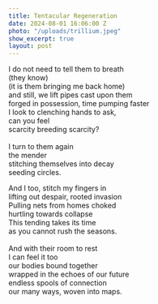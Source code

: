 ```yaml
---
title: Tentacular Regeneration
date: 2024-08-01 16:06:00 Z
photo: "/uploads/trillium.jpeg"
show_excerpt: true
layout: post
---
```


I do not need to tell them to breath <br>
(they know) <br>
(it is them bringing me back home) <br>
and still, we lift pipes cast upon them <br>
forged in possession, time pumping faster <br>
I look to clenching hands to ask, <br>
can you feel <br>
scarcity breeding scarcity? <br>
<br>
I turn to them again <br>
the mender <br>
stitching themselves into decay <br>
seeding circles. <br>

And I too, stitch my fingers in <br>
lifting out despair, rooted invasion <br>
Pulling nets from homes choked <br>
	hurtling towards collapse <br>
This tending takes its time <br>
	as you cannot rush the seasons. <br>
<br>
And with their room to rest <br>
I can feel it too <br>
our bodies bound together <br>
wrapped in the echoes of our future <br>
   endless spools of connection <br>
our many ways,  woven into maps. <br>
